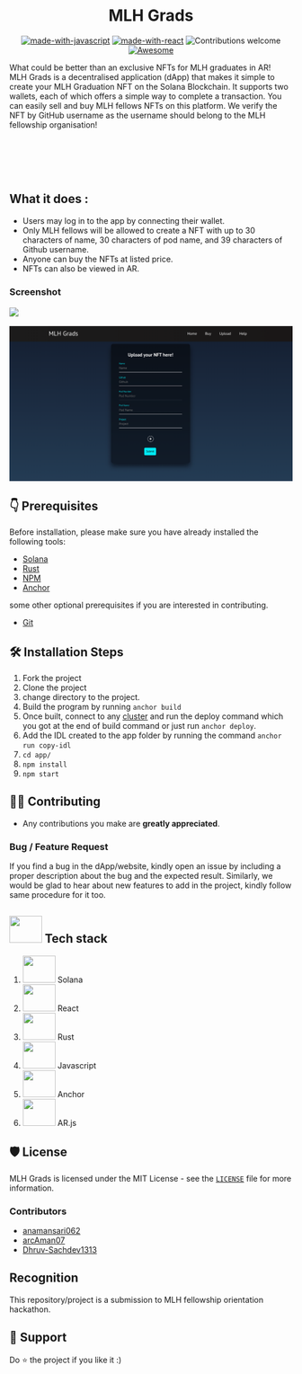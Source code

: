 <h1 align="center"> MLH Grads</h1>
<center>

[![made-with-javascript](https://img.shields.io/badge/Made%20with-Solana-1f425f.svg)](https://www.python.org/)
[![made-with-react](https://img.shields.io/badge/Made%20with-React-blue)](https://www.python.org/)
![Contributions welcome](https://img.shields.io/badge/contributions-welcome-orange.svg)
[![Awesome](https://cdn.rawgit.com/sindresorhus/awesome/d7305f38d29fed78fa85652e3a63e154dd8e8829/media/badge.svg)](https://github.com/sindresorhus/awesome#readme)

</center>


What could be better than an exclusive NFTs for MLH graduates in AR!  
MLH Grads is a decentralised application (dApp) that makes it simple to create your MLH Graduation NFT on the Solana Blockchain. It supports two wallets, each of which offers a simple way to complete a transaction. You can easily sell and buy MLH fellows NFTs on this platform. We verify the NFT by GitHub username as the username should belong to the MLH fellowship organisation!


<br></br>
<br></br>

## What it does :
- Users may log in to the app by connecting their wallet. 
- Only MLH fellows will be allowed to create a NFT with up to 30 characters of name, 30 characters of pod name, and 39 characters of Github username. 
- Anyone can buy the NFTs at listed price. 
- NFTs can also be viewed in AR. 

### Screenshot

<img src ="assets/one.png" align="center">
<br/>
<br/>
<img src ="assets/two.png" align="center">


## 👇 Prerequisites

Before installation, please make sure you have already installed the following tools:<br/>
- [Solana](https://docs.solana.com/cli/install-solana-cli-tools) 
- [Rust](https://www.rust-lang.org/tools/install)
- [NPM](https://project-serum.github.io/anchor/getting-started/installation.html#install-yarn_)
- [Anchor](https://github.com/project-serum/anchor)

some other optional prerequisites if you are interested in contributing.
- [Git](https://git-scm.com/downloads)

## 🛠️ Installation Steps

1. Fork the project
2. Clone the project
3. change directory to the project.
4. Build the program by running ``anchor build`` 
5. Once built, connect to any [cluster](https://docs.solana.com/cli/choose-a-cluster) and run the deploy command which you got at the end of build command or just run ``anchor deploy``.
6. Add the IDL created to the app folder by running the command ` anchor run copy-idl `
7. `cd app/`
8. `npm install`
9. `npm start`

## 👨‍💻 Contributing

- Any contributions you make are **greatly appreciated**.

### Bug / Feature Request

If you find a bug in the dApp/website, kindly open an issue by
including a proper description about the bug and the expected result. Similarly, we would be glad to hear about new
features to add in the project, kindly follow same procedure for it too.

## <img src="https://techstackapps.com/media/2019/11/TechStackApps-logo-icon.png" width="58" height="48"> Tech stack
1. <img src="https://s2.coinmarketcap.com/static/img/coins/200x200/5426.png" width="58" height="48"> Solana
2. <img src="https://reactjs.org/logo-og.png" width="58" height="48"> React
3. <img src="https://upload.wikimedia.org/wikipedia/commons/thumb/d/d5/Rust_programming_language_black_logo.svg/2048px-Rust_programming_language_black_logo.svg.png" width="58" height="48"> Rust
4. <img src="https://upload.wikimedia.org/wikipedia/commons/6/6a/JavaScript-logo.png" width="58" height="48"> Javascript
5. <img src="https://solana.ghost.io/content/images/downloaded_images/July-Newsletter/0-GGeNqyfmiHJBhSec.png" width="58" height="48"> Anchor
6. <img src="https://pbs.twimg.com/media/EjpofSnWsAQpsBa.jpg" width="58" height="48"> AR.js

## 🛡️ License

MLH Grads is licensed under the MIT License - see the [`LICENSE`](LICENSE.txt) file for more information.

### Contributors
- [anamansari062](https://github.com/anamansari062)
- [arcAman07](https://github.com/arcAman07)
- [Dhruv-Sachdev1313](https://github.com/Dhruv-Sachdev1313)

## Recognition
This repository/project is a submission to MLH fellowship orientation hackathon.

## 🙏 Support
Do ⭐️ the project if you like it :)
